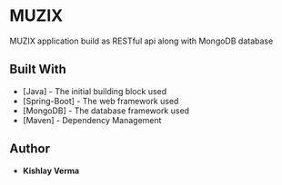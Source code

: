 # MUZIX

MUZIX application build as RESTful api along with MongoDB database

## Built With

* [Java] - The initial building block used
* [Spring-Boot] - The web framework used
* [MongoDB] - The database framework used
* [Maven] - Dependency Management

## Author

* **Kishlay Verma** 


